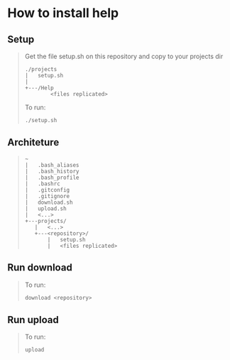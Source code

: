 # How to install help

## Setup
>Get the file setup.sh on this repository and copy to your projects dir
>
>``` dos
>./projects
>|   setup.sh
>|
>+---/Help
>         <files replicated>
>```
> 
>To run:
>``` bash
>./setup.sh
>```

## Architeture
>``` dos
>~
>|   .bash_aliases
>|   .bash_history
>|   .bash_profile
>|   .bashrc
>|   .gitconfig
>|   .gitignore
>|   download.sh
>|   upload.sh
>|   <...>
>+---projects/
>    |   <...>
>    +---<repository>/
>        |   setup.sh
>        |   <files replicated>
>```

## Run download
>To run:
>``` bash
>download <repository>
>```

## Run upload
>To run:
>``` bash
>upload
>```
